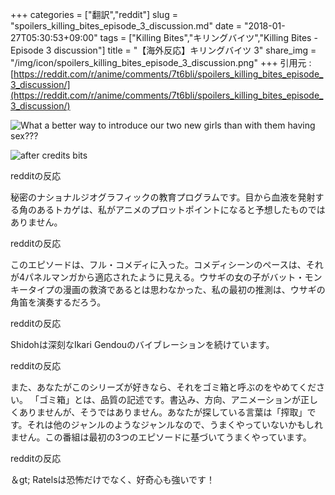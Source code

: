 +++
categories = ["翻訳","reddit"]
slug = "spoilers_killing_bites_episode_3_discussion.md"
date = "2018-01-27T05:30:53+09:00"
tags = ["Killing Bites","キリングバイツ","Killing Bites - Episode 3 discussion"]
title = "【海外反応】キリングバイツ 3"
share_img = "/img/icon/spoilers_killing_bites_episode_3_discussion.png"
+++
引用元 : [https://reddit.com/r/anime/comments/7t6bli/spoilers_killing_bites_episode_3_discussion/](https://reddit.com/r/anime/comments/7t6bli/spoilers_killing_bites_episode_3_discussion/)



![What a better way to introduce our two new girls than with them having sex???](https://i.imgur.com/tSogOB8.png)

![after credits bits](https://i.imgur.com/1MNDE6m.png)

<p><span class="reddit-comment">redditの反応</span></p>秘密のナショナルジオグラフィックの教育プログラムです。目から血液を発射する角のあるトカゲは、私がアニメのプロットポイントになると予想したものではありません。

<p><span class="reddit-comment">redditの反応</span></p>このエピソードは、フル・コメディに入った。コメディシーンのペースは、それが4パネルマンガから適応されたように見える。ウサギの女の子がバット・モンキータイプの漫画の救済であるとは思わなかった、私の最初の推測は、ウサギの角笛を演奏するだろう。

<p><span class="reddit-comment">redditの反応</span></p>Shidohは深刻なIkari Gendouのバイブレーションを続けています。

<p><span class="reddit-comment">redditの反応</span></p>また、あなたがこのシリーズが好きなら、それをゴミ箱と呼ぶのをやめてください。 「ゴミ箱」とは、品質の記述です。書込み、方向、アニメーションが正しくありませんが、そうではありません。あなたが探している言葉は「搾取」です。それは他のジャンルのようなジャンルなので、うまくやっていないかもしれません。この番組は最初の3つのエピソードに基づいてうまくやっています。

<p><span class="reddit-comment">redditの反応</span></p>＆gt; Ratelsは恐怖だけでなく、好奇心も強いです！
